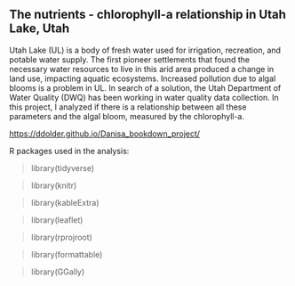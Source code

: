 ## The nutrients - chlorophyll-a relationship in Utah Lake, Utah

Utah Lake (UL) is a body of fresh water used for irrigation, recreation, and potable water supply. The first pioneer settlements that found the necessary water resources to live in this arid area produced a change in land use, impacting aquatic ecosystems. Increased pollution due to algal blooms is a problem in UL. In search of a solution, the Utah Department of Water Quality (DWQ) has been working in water quality data collection. In this project, I analyzed if there is a relationship between all these parameters and the algal bloom, measured by the chlorophyll-a.

https://ddolder.github.io/Danisa_bookdown_project/

R packages used in the analysis:

>library(tidyverse)

>library(knitr)

>library(kableExtra)

>library(leaflet)

>library(rprojroot)

>library(formattable)

>library(GGally)